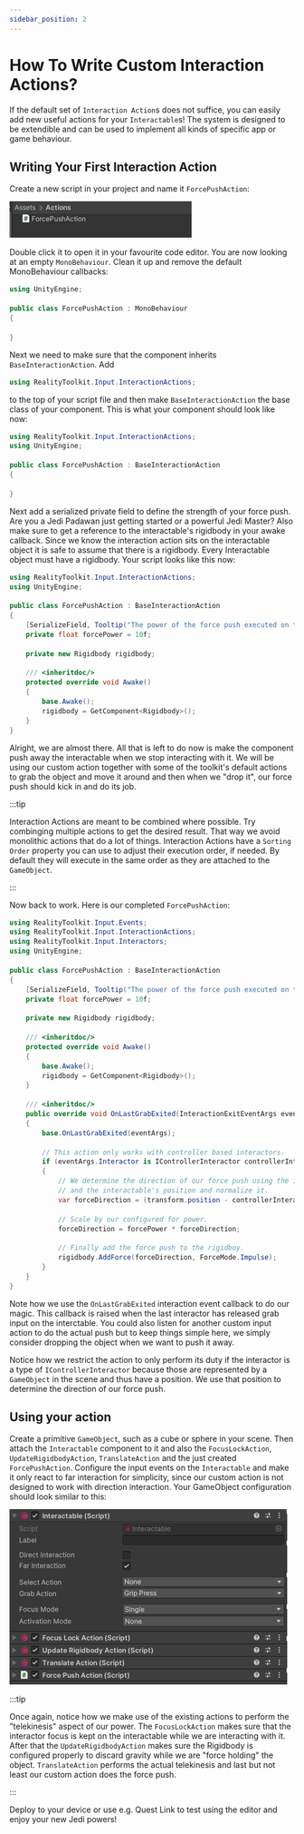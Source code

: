 ```yaml
---
sidebar_position: 2
---
```


# How To Write Custom Interaction Actions?

If the default set of `Interaction Action`s does not suffice, you can easily add new useful actions for your
`Interactable`s! The system is designed to be extendible and can be used to implement all kinds of specific app or game
behaviour.

## Writing Your First Interaction Action

Create a new script in your project and name it `ForcePushAction`:

![Force Push Action Script](img/custom-action-script.png)

Double click it to open it in your favourite code editor. You are now looking at an empty `MonoBehaviour`.
Clean it up and remove the default MonoBehaviour callbacks:

```cs
using UnityEngine;

public class ForcePushAction : MonoBehaviour
{
    
}
```

Next we need to make sure that the component inherits `BaseInteractionAction`.
Add

```cs
using RealityToolkit.Input.InteractionActions;
```

to the top of your script file and then make `BaseInteractionAction` the base class of your component.
This is what your component should look like now:

```cs
using RealityToolkit.Input.InteractionActions;
using UnityEngine;

public class ForcePushAction : BaseInteractionAction
{
    
}
```

Next add a serialized private field to define the strength of your force push. Are you a Jedi Padawan just getting started
or a powerful Jedi Master? Also make sure to get a reference to the interactable's rigidbody in your awake callback. Since we know
the interaction action sits on the interactable object it is safe to assume that there is a rigidbody. Every Interactable object
must have a rigidbody. Your script looks like this now:

```cs
using RealityToolkit.Input.InteractionActions;
using UnityEngine;

public class ForcePushAction : BaseInteractionAction
{
    [SerializeField, Tooltip("The power of the force push executed on the object.")]
    private float forcePower = 10f;

    private new Rigidbody rigidbody;

    /// <inheritdoc/>
    protected override void Awake()
    {
        base.Awake();
        rigidbody = GetComponent<Rigidbody>();
    }
}
```

Alright, we are almost there. All that is left to do now is make the component push away the interactable when we
stop interacting with it. We will be using our custom action together with some of the toolkit's default actions 
to grab the object and move it around and then when we "drop it", our force push should kick in and do its job.

:::tip

Interaction Actions are meant to be combined where possible. Try combinging multiple actions to get the desired result.
That way we avoid monolithic actions that do a lot of things. Interaction Actions have a `Sorting Order` property you can use
to adjust their execution order, if needed. By default they will execute in the same order as they are attached to the `GameObject`.

:::

Now back to work. Here is our completed `ForcePushAction`:

```cs
using RealityToolkit.Input.Events;
using RealityToolkit.Input.InteractionActions;
using RealityToolkit.Input.Interactors;
using UnityEngine;

public class ForcePushAction : BaseInteractionAction
{
    [SerializeField, Tooltip("The power of the force push executed on the object.")]
    private float forcePower = 10f;

    private new Rigidbody rigidbody;

    /// <inheritdoc/>
    protected override void Awake()
    {
        base.Awake();
        rigidbody = GetComponent<Rigidbody>();
    }

    /// <inheritdoc/>
    public override void OnLastGrabExited(InteractionExitEventArgs eventArgs)
    {
        base.OnLastGrabExited(eventArgs);

        // This action only works with controller based interactors.
        if (eventArgs.Interactor is IControllerInteractor controllerInteractor)
        {
            // We determine the direction of our force push using the interactor's position in the scene
            // and the interactable's position and normalize it.
            var forceDirection = (transform.position - controllerInteractor.GameObject.transform.position).normalized;

            // Scale by our configured for power.
            forceDirection = forcePower * forceDirection;

            // Finally add the force push to the rigidboy.
            rigidbody.AddForce(forceDirection, ForceMode.Impulse);
        }
    }
}
```

Note how we use the `OnLastGrabExited` interaction event callback to do our magic. This callback is raised when the last interactor has released
grab input on the interctable. You could also listen for another custom input action to do the actual push but to keep things simple here, we simply consider
dropping the object when we want to push it away.

Notice how we restrict the action to only perform its duty if the interactor is a type of `IControllerInteractor` because those are represented by a `GameObject`
in the scene and thus have a position. We use that position to determine the direction of our force push.

## Using your action

Create a primitive `GameObject`, such as a cube or sphere in your scene. Then attach the `Interactable` component to it and also the `FocusLockAction`, `UpdateRigidbodyAction`, `TranslateAction` and the just created `ForcePushAction`. Configure the input events on the `Interactable` and make it only react to far interaction for simplicity, since our custom action is not designed to work with direction interaction. Your GameObject configuration should look similar to this:

![Configured Interactable](img/custom-action-on-gameobject.png)

:::tip

Once again, notice how we make use of the existing actions to perform the "telekinesis" aspect of our power.
The `FocusLockAction` makes sure that the interactor focus is kept on the interactable while we are interacting with it. After that the `UpdateRigidbodyAction`
makes sure the Rigidbody is configured properly to discard gravity while we are "force holding" the object. `TranslateAction` performs the actual telekinesis and
last but not least our custom action does the force push.

:::

Deploy to your device or use e.g. Quest Link to test using the editor and enjoy your new Jedi powers!